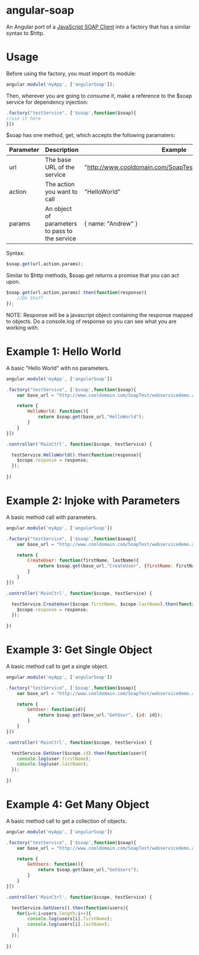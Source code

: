 angular-soap
============

An Angular port of a <a href="http://javascriptsoapclient.codeplex.com/">JavaScript SOAP Client</a> into a factory that has a similar syntax to $http.

# Usage
Before using the factory, you must import its module:

``` javascript
angular.module('myApp', ['angularSoap']);
```

Then, wherever you are going to consume it, make a reference to the $soap service for dependency injection:

``` javascript
.factory("testService", ['$soap',function($soap){
//use it here
}])
```

$soap has one method, get, which accepts the following paramaters:

| Parameter |Description | Example |
| ------------ | ------------  | ------------  |
| url | The base URL of the service | "http://www.cooldomain.com/SoapTest/webservicedemo.asmx" |
| action | The action you want to call | "HelloWorld" |
| params | An object of parameters to pass to the service | { name: "Andrew" } |

Syntax:
``` javascript
$soap.get(url,action,params);
```

Similar to $http methods, $soap.get returns a promise that you can act upon.

``` javascript
$soap.get(url,action,params).then(function(response){
	//Do Stuff
});
```

NOTE: Response will be a javascript object containing the response mapped to objects. Do a console.log of response so you can see what you are working with.

# Example 1: Hello World
A basic "Hello World" with no parameters.

``` javascript
angular.module('myApp', ['angularSoap'])

.factory("testService", ['$soap',function($soap){
	var base_url = "http://www.cooldomain.com/SoapTest/webservicedemo.asmx";

	return {
		HelloWorld: function(){
			return $soap.get(base_url,"HelloWorld");
		}
	}
}])

.controller('MainCtrl', function($scope, testService) {

  testService.HelloWorld().then(function(response){
	$scope.response = response;
  });
  
})

```

# Example 2: Injoke with Parameters
A basic method call with parameters.

``` javascript
angular.module('myApp', ['angularSoap'])

.factory("testService", ['$soap',function($soap){
	var base_url = "http://www.cooldomain.com/SoapTest/webservicedemo.asmx";

	return {
		CreateUser: function(firstName, lastName){
			return $soap.get(base_url,"CreateUser", {firstName: firstName, lastName: lastName});
		}
	}
}])

.controller('MainCtrl', function($scope, testService) {

  testService.CreateUser($scope.firstName, $scope.lastName).then(function(response){
	$scope.response = response;
  });
  
})

```

# Example 3: Get Single Object
A basic method call to get a single object.

``` javascript
angular.module('myApp', ['angularSoap'])

.factory("testService", ['$soap',function($soap){
	var base_url = "http://www.cooldomain.com/SoapTest/webservicedemo.asmx";

	return {
		GetUser: function(id){
			return $soap.get(base_url,"GetUser", {id: id});
		}
	}
}])

.controller('MainCtrl', function($scope, testService) {

  testService.GetUser($scope.id).then(function(user){
	console.log(user.firstName);
	console.log(user.lastName);
  });
  
})

```

# Example 4: Get Many Object
A basic method call to get a collection of objects.

``` javascript
angular.module('myApp', ['angularSoap'])

.factory("testService", ['$soap',function($soap){
	var base_url = "http://www.cooldomain.com/SoapTest/webservicedemo.asmx";

	return {
		GetUsers: function(){
			return $soap.get(base_url,"GetUsers");
		}
	}
}])

.controller('MainCtrl', function($scope, testService) {

  testService.GetUsers().then(function(users){
	for(i=0;i<users.length;i++){
		console.log(users[i].firstName);
		console.log(users[i].lastName);
	}
  });
  
})

```